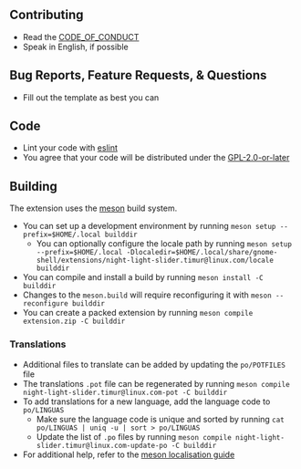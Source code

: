 ## Contributing

- Read the [CODE_OF_CONDUCT](CODE_OF_CONDUCT.md)
- Speak in English, if possible

## Bug Reports, Feature Requests, & Questions

- Fill out the template as best you can

## Code

- Lint your code with [eslint](https://eslint.org/)
- You agree that your code will be distributed under the [GPL-2.0-or-later](LICENSE)

## Building

The extension uses the [meson](https://mesonbuild.com/) build system.

- You can set up a development environment by running `meson setup --prefix=$HOME/.local builddir`
  - You can optionally configure the locale path by running `meson setup --prefix=$HOME/.local -Dlocaledir=$HOME/.local/share/gnome-shell/extensions/night-light-slider.timur@linux.com/locale builddir`
- You can compile and install a build by running `meson install -C builddir`
- Changes to the `meson.build` will require reconfiguring it with `meson --reconfigure builddir`
- You can create a packed extension by running `meson compile extension.zip -C builddir`

### Translations

- Additional files to translate can be added by updating the `po/POTFILES` file
- The translations `.pot` file can be regenerated by running `meson compile night-light-slider.timur@linux.com-pot -C builddir`
- To add translations for a new language, add the language code to `po/LINGUAS`
  - Make sure the language code is unique and sorted by running `cat po/LINGUAS | uniq -u | sort > po/LINGUAS`
  - Update the list of `.po` files by running `meson compile night-light-slider.timur@linux.com-update-po -C builddir`
- For additional help, refer to the [meson localisation guide](https://mesonbuild.com/Localisation.html)
